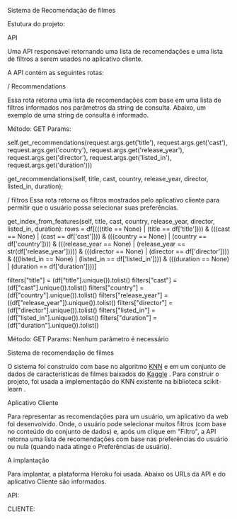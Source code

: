 Sistema de Recomendação de filmes


Estutura do projeto:

API

Uma API responsável retornando uma lista de recomendações e uma lista de filtros a serem usados ​​no aplicativo cliente.

A API contém as seguintes rotas:

/ Recommendations

Essa rota retorna uma lista de recomendações com base em uma lista de filtros informados nos parâmetros da string de consulta. Abaixo, um exemplo de uma string de consulta é informado.

Método: GET Params:


 self.get_recommendations(request.args.get('title'),
                                     request.args.get('cast'),
                                     request.args.get('country'),
                                     request.args.get('release_year'),
                                     request.args.get('director'),
                                     request.args.get('listed_in'),
                                     request.args.get('duration')))

get_recommendations(self, title, cast, country, release_year, director, listed_in, duration);


/ filtros
Essa rota retorna os filtros mostrados pelo aplicativo cliente para permitir que o usuário possa selecionar suas preferências.


get_index_from_features(self, title, cast, country, release_year, director, listed_in, duration):
        rows = df[(((title == None) | (title == df['title']))) &
              (((cast == None) | (cast == df['cast']))) &
              (((country == None) | (country == df['country']))) &
              (((release_year == None) | (release_year == str(df['release_year'])))) &
              (((director == None) | (director == df['director']))) &
              (((listed_in == None) | (listed_in == df['listed_in']))) &
              (((duration == None) | (duration == df['duration'])))]


filters["title"] = (df["title"].unique()).tolist()
        filters["cast"] = (df["cast"].unique()).tolist()
        filters["country"] = (df["country"].unique()).tolist()
        filters["release_year"] = ((df["release_year"]).unique()).tolist()
        filters["director"] = (df["director"].unique()).tolist()
        filters["listed_in"] = (df["listed_in"].unique()).tolist()
        filters["duration"] = (df["duration"].unique()).tolist()


Método: GET Params: Nenhum parâmetro é necessário

Sistema de recomendação de filmes

O sistema foi construído com base no algoritmo [KNN](https://www.linkedin.com/pulse/aplica%C3%A7%C3%A3o-pr%C3%A1tica-em-python-do-algoritmo-k-nearest-knn-rober-junior) e em um conjunto de dados de características de filmes baixados do  [Kaggle](https://www.kaggle.com/shivamb/netflix-shows) . Para construir o projeto, foi usada a implementação do KNN existente na biblioteca scikit-learn .

Aplicativo Cliente

Para representar as recomendações para um usuário, um aplicativo da web foi desenvolvido. Onde, o usuário pode selecionar muitos filtros (com base no conteúdo do conjunto de dados) e, após um clique em "Filtro", a API retorna uma lista de recomendações com base nas preferências do usuário ou nula (quando nada atinge o Preferências de usuário).

A implantação

Para implantar, a plataforma Heroku foi usada. Abaixo os URLs da API e do aplicativo Cliente são informados.

API:


CLIENTE:
